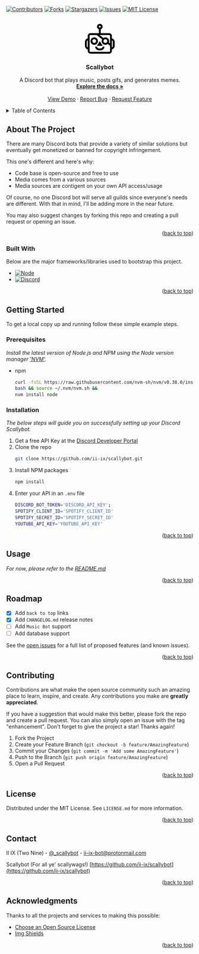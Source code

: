 <a name="readme-top"></a>
<!-- PROJECT SHIELDS -->
[![Contributors][contributors-shield]][contributors-url]
[![Forks][forks-shield]][forks-url]
[![Stargazers][stars-shield]][stars-url]
[![Issues][issues-shield]][issues-url]
[![MIT License][license-shield]][license-url]

<!-- PROJECT LOGO -->
<br />
<div align="center">
  <a href="https://github.com/ii-ix/scallybot">
    <img src="assets/images/logo.png" alt="Logo" width="80" height="80">
  </a>
  <h3 align="center">Scallybot</h3>
  <p align="center">
    A Discord bot that plays music, posts gifs, and generates memes.
    <br />
    <a href="https://github.com/ii-ix/scallybot"><strong>Explore the docs »</strong></a>
    <br />
    <br />
    <a href="https://github.com/ii-ix/scallybot">View Demo</a>
    ·
    <a href="https://github.com/ii-ix/scallybot/issues">Report Bug</a>
    ·
    <a href="https://github.com/ii-ix/scallybot/issues">Request Feature</a>
  </p>
</div>

<!-- TABLE OF CONTENTS -->
<details>
  <summary>Table of Contents</summary>
  <ol>
    <li>
      <a href="#about-the-project">About The Project</a>
      <ul>
        <li><a href="#built-with">Built With</a></li>
      </ul>
    </li>
    <li>
      <a href="#getting-started">Getting Started</a>
      <ul>
        <li><a href="#prerequisites">Prerequisites</a></li>
        <li><a href="#installation">Installation</a></li>
      </ul>
    </li>
    <li><a href="#usage">Usage</a></li>
    <li><a href="#roadmap">Roadmap</a></li>
    <li><a href="#contributing">Contributing</a></li>
    <li><a href="#license">License</a></li>
    <li><a href="#contact">Contact</a></li>
    <li><a href="#acknowledgments">Acknowledgments</a></li>
  </ol>
</details>

## About The Project

There are many Discord bots that provide a variety of similar solutions but eventually get monetized or banned for copyright infringement. 

This one's different and here's why:
* Code base is open-source and free to use
* Media comes from a various sources
* Media sources are contigent on your own API access/usage 

Of course, no one Discord bot will serve all guilds since everyone's needs are different. With that in mind, I'll be adding more in the near future. 

You may also suggest changes by forking this repo and creating a pull request or opening an issue.

<p align="right">(<a href="#readme-top">back to top</a>)</p>

### Built With

Below are the major  frameworks/libraries used to bootstrap this project.

* [![Node][Node.js]][Node-url]
* [![Discord][Discord.js]][Discord-url]

<p align="right">(<a href="#readme-top">back to top</a>)</p>

<!-- GETTING STARTED -->

## Getting Started

To get a local copy up and running follow these simple example steps.

### Prerequisites

_Install the latest version of Node.js and NPM using the Node version manager ['NVM'](https://nvm.sh/)._
* npm
  ```sh
  curl -fsSL https://raw.githubusercontent.com/nvm-sh/nvm/v0.38.0/install.sh | 
  bash && source ~/.nvm/nvm.sh && 
  nvm install node
  ```

### Installation

_The below steps will guide you on successfully setting up your Discord Scallybot._

1. Get a free API Key at the [Discord Developer Portal](https://discord.com/developers/applications/)
2. Clone the repo
   ```sh
   git clone https://github.com/ii-ix/scallybot.git
   ```
3. Install NPM packages
   ```sh
   npm install
   ```
4. Enter your API in an `.env` file
   ```bash
   DISCORD_BOT_TOKEN='DISCORD_API_KEY';
   SPOTIFY_CLIENT_ID='SPOTIFY_CLIENT_ID'
   SPOTIFY_SECRET_ID='SPOTIFY_SECRET_ID'
   YOUTUBE_API_KEY='YOUTUBE_API_KEY'
   ```

<p align="right">(<a href="#readme-top">back to top</a>)</p>

<!-- USAGE EXAMPLES -->

## Usage

_For now, please refer to the [README.md](https://github.com/ii-ix/scallybot/blob/main/README.md)_

<p align="right">(<a href="#readme-top">back to top</a>)</p>

<!-- ROADMAP -->

## Roadmap

- [x] Add `back to top` links
- [x] Add `CHANGELOG.md` release notes
- [ ] Add `Music Bot` support
- [ ] Add database support

See the [open issues](https://github.com/ii-ix/scallybot/issues) for a full list of proposed features (and known issues).

<p align="right">(<a href="#readme-top">back to top</a>)</p>

<!-- CONTRIBUTING -->

## Contributing

Contributions are what make the open source community such an amazing place to learn, inspire, and create. Any contributions you make are **greatly appreciated**.

If you have a suggestion that would make this better, please fork the repo and create a pull request. You can also simply open an issue with the tag "enhancement".
Don't forget to give the project a star! Thanks again!

1. Fork the Project
2. Create your Feature Branch (`git checkout -b feature/AmazingFeature`)
3. Commit your Changes (`git commit -m 'Add some AmazingFeature'`)
4. Push to the Branch (`git push origin feature/AmazingFeature`)
5. Open a Pull Request

<p align="right">(<a href="#readme-top">back to top</a>)</p>

<!-- LICENSE -->

## License

Distributed under the MIT License. See `LICENSE.md` for more information.

<p align="right">(<a href="#readme-top">back to top</a>)</p>

<!-- CONTACT -->

## Contact

II IX (Two Nine) - [@_scallybot](https://twitter.com/_scallybot) - ii-ix-bot@protonmail.com
 
Scallybot (For all ye' scallywags!) [https://github.com/ii-ix/scallybot](https://github.com/ii-ix/scallybot)

<p align="right">(<a href="#readme-top">back to top</a>)</p>

<!-- ACKNOWLEDGMENTS -->

## Acknowledgments

Thanks to all the projects and services to making this possible: 

* [Choose an Open Source License](https://choosealicense.com)
* [Img Shields](https://shields.io)


<p align="right">(<a href="#readme-top">back to top</a>)</p>

<!-- MARKDOWN LINKS & IMAGES -->
<!-- https://www.markdownguide.org/basic-syntax/#reference-style-links -->
[contributors-shield]: https://img.shields.io/github/contributors/ii-ix/scallybot.svg?style=for-the-badge
[contributors-url]: https://github.com/ii-ix/scallybot/graphs/contributors
[forks-shield]: https://img.shields.io/github/forks/ii-ix/scallybot.svg?style=for-the-badge
[forks-url]: https://github.com/ii-ix/scallybot/network/members
[stars-shield]: https://img.shields.io/github/stars/ii-ix/scallybot.svg?style=for-the-badge
[stars-url]: https://github.com/ii-ix/scallybot/stargazers
[issues-shield]: https://img.shields.io/github/issues/ii-ix/scallybot.svg?style=for-the-badge
[issues-url]: https://github.com/ii-ix/scallybot/issues
[license-shield]: https://img.shields.io/github/license/ii-ix/scallybot.svg?style=for-the-badge
[license-url]: https://github.com/ii-ix/scallybot/blob/master/LICENSE.txt
[Discord.js]: https://img.shields.io/discord/1009899250026565665?logo=discord&label=discord.js
[Discord-url]: https://discordjs.guide
[Node.js]: https://img.shields.io/node/v/latest?logo=nodedotjs&style=plastic
[Node-url]: https://nodejs.org/